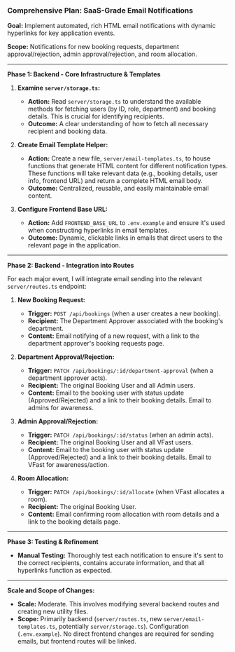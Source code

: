 ### Comprehensive Plan: SaaS-Grade Email Notifications

**Goal:** Implement automated, rich HTML email notifications with dynamic hyperlinks for key application events.

**Scope:** Notifications for new booking requests, department approval/rejection, admin approval/rejection, and room allocation.

---

**Phase 1: Backend - Core Infrastructure & Templates**

1.  **Examine `server/storage.ts`:**
    *   **Action:** Read `server/storage.ts` to understand the available methods for fetching users (by ID, role, department) and booking details. This is crucial for identifying recipients.
    *   **Outcome:** A clear understanding of how to fetch all necessary recipient and booking data.

2.  **Create Email Template Helper:**
    *   **Action:** Create a new file, `server/email-templates.ts`, to house functions that generate HTML content for different notification types. These functions will take relevant data (e.g., booking details, user info, frontend URL) and return a complete HTML email body.
    *   **Outcome:** Centralized, reusable, and easily maintainable email content.

3.  **Configure Frontend Base URL:**
    *   **Action:** Add `FRONTEND_BASE_URL` to `.env.example` and ensure it's used when constructing hyperlinks in email templates.
    *   **Outcome:** Dynamic, clickable links in emails that direct users to the relevant page in the application.

---

**Phase 2: Backend - Integration into Routes**

For each major event, I will integrate email sending into the relevant `server/routes.ts` endpoint:

1.  **New Booking Request:**
    *   **Trigger:** `POST /api/bookings` (when a user creates a new booking).
    *   **Recipient:** The Department Approver associated with the booking's department.
    *   **Content:** Email notifying of a new request, with a link to the department approver's booking requests page.

2.  **Department Approval/Rejection:**
    *   **Trigger:** `PATCH /api/bookings/:id/department-approval` (when a department approver acts).
    *   **Recipient:** The original Booking User and all Admin users.
    *   **Content:** Email to the booking user with status update (Approved/Rejected) and a link to their booking details. Email to admins for awareness.

3.  **Admin Approval/Rejection:**
    *   **Trigger:** `PATCH /api/bookings/:id/status` (when an admin acts).
    *   **Recipient:** The original Booking User and all VFast users.
    *   **Content:** Email to the booking user with status update (Approved/Rejected) and a link to their booking details. Email to VFast for awareness/action.

4.  **Room Allocation:**
    *   **Trigger:** `PATCH /api/bookings/:id/allocate` (when VFast allocates a room).
    *   **Recipient:** The original Booking User.
    *   **Content:** Email confirming room allocation with room details and a link to the booking details page.

---

**Phase 3: Testing & Refinement**

*   **Manual Testing:** Thoroughly test each notification to ensure it's sent to the correct recipients, contains accurate information, and that all hyperlinks function as expected.

---

**Scale and Scope of Changes:**

*   **Scale:** Moderate. This involves modifying several backend routes and creating new utility files.
*   **Scope:** Primarily backend (`server/routes.ts`, new `server/email-templates.ts`, potentially `server/storage.ts`). Configuration (`.env.example`). No direct frontend changes are required for sending emails, but frontend routes will be linked.
